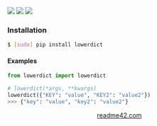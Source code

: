 <!--
https://readme42.com
-->


[![](https://img.shields.io/pypi/v/lowerdict.svg?maxAge=3600)](https://pypi.org/project/lowerdict/)
[![](https://img.shields.io/badge/License-Unlicense-blue.svg?longCache=True)](https://unlicense.org/)
[![](https://github.com/andrewp-as-is/lowerdict.py/workflows/tests42/badge.svg)](https://github.com/andrewp-as-is/lowerdict.py/actions)

### Installation
```bash
$ [sudo] pip install lowerdict
```

#### Examples
```python
from lowerdict import lowerdict

# lowerdict(*args, **kwargs)
lowerdict({"KEY": "value", "KEY2": "value2"})
>>> {"key": "value", "key2": "value2"}
```

<p align="center">
    <a href="https://readme42.com/">readme42.com</a>
</p>
